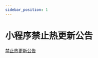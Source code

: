 ```yaml
---
sidebar_position: 1
---
```


# 小程序禁止热更新公告

[禁止热更新公告](https://developers.weixin.qq.com/community/minihome/doc/0000ae500e4fd0541f2ea33755b801)
